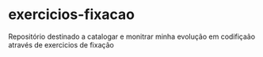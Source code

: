 # exercicios-fixacao
Repositório destinado a catalogar e monitrar minha evolução em codifiçaão através de exercicios de fixação
